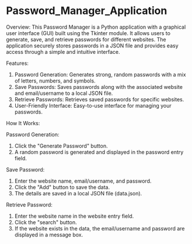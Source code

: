 # Password_Manager_Application

Overview:
This Password Manager is a Python application with a graphical user interface (GUI) built using the Tkinter module. It allows users to generate, save, and retrieve passwords for different websites. The application securely stores passwords in a JSON file and provides easy access through a simple and intuitive interface.

Features:
1. Password Generation: Generates strong, random passwords with a mix of letters, numbers, and symbols.
2. Save Passwords: Saves passwords along with the associated website and email/username to a local JSON file.
3. Retrieve Passwords: Retrieves saved passwords for specific websites.
4. User-Friendly Interface: Easy-to-use interface for managing your passwords.
   
How It Works:

Password Generation:
1. Click the "Generate Password" button.
2. A random password is generated and displayed in the password entry field.
   
Save Password:
1. Enter the website name, email/username, and password.
2. Click the "Add" button to save the data.
3. The details are saved in a local JSON file (data.json).
   
Retrieve Password:
1. Enter the website name in the website entry field.
2. Click the "search" button.
3. If the website exists in the data, the email/username and password are displayed in a message box.
